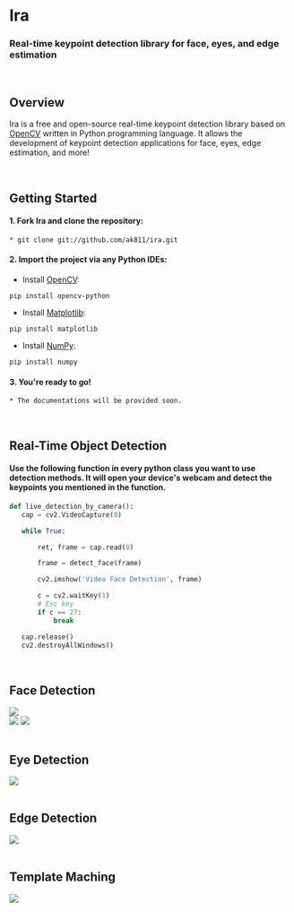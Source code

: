 # Ira

### Real-time keypoint detection library for face, eyes, and edge estimation

<br>

## Overview
Ira is a free and open-source real-time keypoint detection library based on [OpenCV](https://github.com/opencv/opencv) written in Python programming language. It allows the development of keypoint detection applications for face, eyes, edge estimation, and more!

<br>

## Getting Started
#### 1. Fork Ira and clone the repository:
  ```
  * git clone git://github.com/ak811/ira.git
  ```
#### 2. Import the project via any Python IDEs:
  * Install [OpenCV](https://github.com/opencv/opencv):
  ``` 
  pip install opencv-python
  ```
  * Install [Matplotlib](https://github.com/matplotlib/matplotlib):
  ```
  pip install matplotlib
  ```
  * Install [NumPy](https://github.com/numpy/numpy):
  ```
  pip install numpy
  ```  
#### 3. You're ready to go!
  ```
  * The documentations will be provided soon.
  ```
  
<!-- View Documentation -->

<br>

## Real-Time Object Detection
#### Use the following function in every python class you want to use detection methods. It will open your device's webcam and detect the keypoints you mentioned in the function.
 ~~~python
def live_detection_by_camera():
    cap = cv2.VideoCapture(0)

    while True:

        ret, frame = cap.read(0)

        frame = detect_face(frame)

        cv2.imshow('Video Face Detection', frame)

        c = cv2.waitKey(1)
        # Esc key
        if c == 27:
            break

    cap.release()
    cv2.destroyAllWindows()
  ~~~

<br>

## Face Detection
<img src="data/albert_einstein_subplot.png"/>
<br>
<img src="data/solvay_conference_face_plot.png"/>
<img src="data/solvay_conference_plot_face_detected.png"/>
<br>
<br>

## Eye Detection
<img src="data/albert_einstein_eye_plot.png"/>
<br>
<br>

## Edge Detection
<img src="data/cat_edge_plot.png"/>
<br>
<br>

## Template Maching
<img src="data/template_maching_plot.png"/>
<br>
<br>
